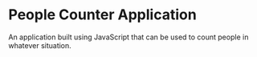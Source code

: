 # People Counter Application

An application built using JavaScript that can be used to count people in whatever situation.
